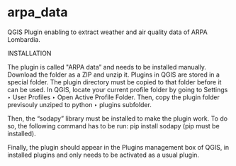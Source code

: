 # arpa_data
QGIS Plugin enabling to extract weather and air quality data of ARPA Lombardia.


INSTALLATION 

The plugin is called "ARPA data” and needs to be installed manually. Download the folder as a ZIP and unzip it. Plugins in QGIS are stored in a special folder. The plugin directory must be copied to that folder before it can be used. In QGIS, locate your current profile folder by going to Settings ‣ User Profiles ‣ Open Active Profile Folder. Then, copy the plugin folder previsouly unziped to python ‣ plugins subfolder. 

Then, the “sodapy” library must be installed to make the plugin work. To do so, the following command has to be run:  pip install sodapy (pip must be installed).  

Finally, the plugin should appear in the Plugins management box of QGIS, in installed plugins and only needs to be activated as a usual plugin. 
